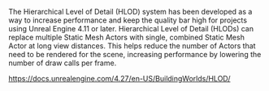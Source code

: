 The Hierarchical Level of Detail (HLOD) system has been developed as a way to increase performance and keep the quality bar high for projects using Unreal Engine 4.11 or later. Hierarchical Level of Detail (HLODs) can replace multiple Static Mesh Actors with single, combined Static Mesh Actor at long view distances. This helps reduce the number of Actors that need to be rendered for the scene, increasing performance by lowering the number of draw calls per frame.

https://docs.unrealengine.com/4.27/en-US/BuildingWorlds/HLOD/